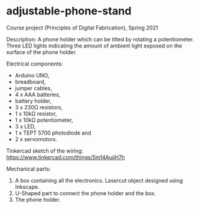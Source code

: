 # adjustable-phone-stand
Course project (Principles of Digital Fabrication), Spring 2021

Description:
A phone holder which can be tilted by rotating a potentiometer. Three LED lights indicating the amount of ambient light exposed on the surface of the phone holder.

Electrical components:
- Arduino UNO,
- breadboard,
- jumper cables,
- 4 x AAA batteries,
- battery holder,
- 3 x 230Ω resistors,
- 1 x 10kΩ resistor,
- 1 x 10kΩ potentiometer,
- 3 x LED,
- 1 x TEPT 5700 photodiode and
- 2 x servomotors.

Tinkercad sketch of the wiring: https://www.tinkercad.com/things/5m14AujjH7h

Mechanical parts:
1. A box containing all the electronics. Lasercut object designed using Inkscape.
2. U-Shaped part to connect the phone holder and the box.
3. The phone holder.

